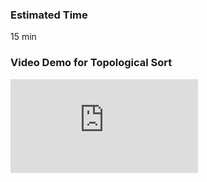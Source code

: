 ### Estimated Time

15 min

### Video Demo for Topological Sort
<iframe src="https://www.youtube.com/embed/5n1v1iEFFxU" frameborder="0" allow="autoplay; encrypted-media" allowfullscreen></iframe>
